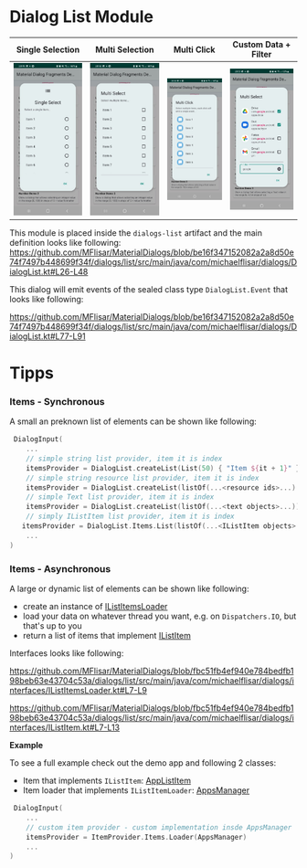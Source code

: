 # Dialog List Module
| Single Selection | Multi Selection | Multi Click | Custom Data + Filter |
| :---: | :---: | :---: | :---: |
| ![Dialog](../images/dialog_list_singleselect.jpg?raw=true "Dialog") | ![Dialog](../images/dialog_list_multiselect.jpg?raw=true "Dialog") | ![Dialog](../images/dialog_list_multiclick.jpg?raw=true "Dialog") | ![Dialog](../images/dialog_list_custom.jpg?raw=true "Dialog") |

This module is placed inside the `dialogs-list` artifact and the main definition looks like following:
https://github.com/MFlisar/MaterialDialogs/blob/be16f347152082a2a8d50e74f7497b448699f34f/dialogs/list/src/main/java/com/michaelflisar/dialogs/DialogList.kt#L26-L48

This dialog will emit events of the sealed class type `DialogList.Event` that looks like following:

https://github.com/MFlisar/MaterialDialogs/blob/be16f347152082a2a8d50e74f7497b448699f34f/dialogs/list/src/main/java/com/michaelflisar/dialogs/DialogList.kt#L77-L91

# Tipps

### Items - Synchronous

A small an preknown list of elements can be shown like following:

```kotlin
 DialogInput(
    ...
    // simple string list provider, item it is index
    itemsProvider = DialogList.createList(List(50) { "Item ${it + 1}" }.map { it.asText() })
    // simple string resource list provider, item it is index
    itemsProvider = DialogList.createList(listOf(...<resource ids>...).map { it.asText() })
    // simple Text list provider, item it is index
    itemsProvider = DialogList.createList(listOf(...<text objects>...))
    // simply IListItem list provider, item it is index
   itemsProvider = DialogList.Items.List(listOf(...<IListItem objects>...))
    ...
)
```

### Items - Asynchronous

A large or dynamic list of elements can be shown like following:

* create an instance of [IListItemsLoader](../dialogs/list/src/main/java/com/michaelflisar/dialogs/interfaces/IListItemsLoader.kt)
* load your data on whatever thread you want, e.g. on `Dispatchers.IO`, but that's up to you
* return a list of items that implement [IListItem](../dialogs/list/src/main/java/com/michaelflisar/dialogs/interfaces/IListItem.kt)

Interfaces looks like following:

https://github.com/MFlisar/MaterialDialogs/blob/fbc51fb4ef940e784bedfb198beb63e43704c53a/dialogs/list/src/main/java/com/michaelflisar/dialogs/interfaces/IListItemsLoader.kt#L7-L9

https://github.com/MFlisar/MaterialDialogs/blob/fbc51fb4ef940e784bedfb198beb63e43704c53a/dialogs/list/src/main/java/com/michaelflisar/dialogs/interfaces/IListItem.kt#L7-L13

**Example**

To see a full example check out the demo app and following 2 classes:

* Item that implements `IListItem`: [AppListItem](../app/src/main/java/com/michaelflisar/dialogs/apps/AppListItem.kt)
* Item loader that implements `IListItemLoader`: [AppsManager](../app/src/main/java/com/michaelflisar/dialogs/apps/AppsManager.kt)

```kotlin
 DialogInput(
    ...
    // custom item provider - custom implementation insde AppsManager
    itemsProvider = ItemProvider.Items.Loader(AppsManager)
    ...
)
```
